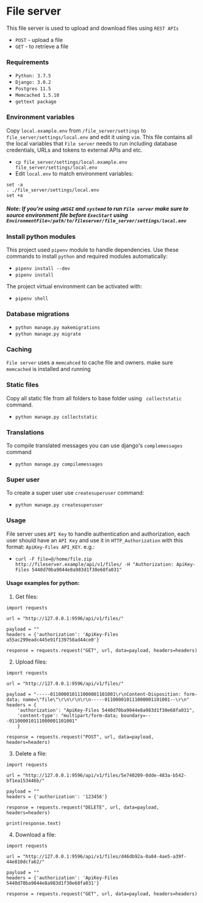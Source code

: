 # File server

This file server is used to upload and download files using `REST APIs`

  - `POST` - upload a file
  - `GET` - to retrieve a file

### Requirements
- `Python: 3.7.5`
- `Django: 3.0.2`
- `Postgres 11.5`
- `Memcached 1.5.10`
- `gettext package`

### Environment variables

Copy `local.example.env` from `/file_server/settings` to `file_server/settings/local.env` and edit it using `vim`. This file contains all the local variables that `File server` needs to run including database credentials, URLs and tokens to external APIs and etc. 
- `cp file_server/settings/local.example.env file_server/settings/local.env`
- Edit `local.env` to match environment variables:

```
set -a
. ./file_server/settings/local.env
set +a
```

##### Note: If you're using `uWSGI` and `systemd` to run `File server` make sure to source environment file before `ExecStart` using `EnvironmentFile=/path/to/fileserver/file_server/settings/local.env`  


### Install python modules
This project used `pipenv` module to handle dependencies. Use these commands to install `python` and required modules automatically:
- `pipenv install --dev` 
- `pipenv install`   

The project virtual environment can be activated with:
- `pipenv shell`

### Database migrations
- `python manage.py makemigrations`
- `python manage.py migrate`

### Caching
`File server` uses a `memcahced` to cache file and owners. make sure `memcached` is installed and running


### Static files
Copy all static file from all folders to base folder using ` collectstatic` command.
- `python manage.py collectstatic`

### Translations
To compile translated messages you can use django's `complemessages` command 
- `python manage.py compilemessages`

### Super user
To create a super user use `createsuperuser` command:
- `python manage.py createsuperuser`

### Usage
File server uses `API Key` to handle authentication and authorization, each user should have an `API Key` and use it in `HTTP_Authorization` with this format:
`ApiKey-Files API_KEY`. e.g.:
- `curl -F file=@/home/file.zip http://fileserver.example/api/v1/files/ -H "Authorization: ApiKey-Files 5440d70ba9044e8a983d1f30e68fa031"`

#### Usage examples for python:

1. Get files:
```
import requests

url = "http://127.0.0.1:9596/api/v1/files/"

payload = ""
headers = {'authorization': 'ApiKey-Files a55ac299eadc445e91f139758ad44ce0'}

response = requests.request("GET", url, data=payload, headers=headers)
```
2. Upload files:
```
import requests

url = "http://127.0.0.1:9596/api/v1/files/"

payload = "-----011000010111000001101001\r\nContent-Disposition: form-data; name=\"file\"\r\n\r\n\r\n-----011000010111000001101001--\r\n"
headers = {
    'authorization': "ApiKey-Files 5440d70ba9044e8a983d1f30e68fa031",
    'content-type': "multipart/form-data; boundary=---011000010111000001101001"
    }

response = requests.request("POST", url, data=payload, headers=headers)
```
3. Delete a file:
```
import requests

url = "http://127.0.0.1:9596/api/v1/files/5e740209-0dde-483a-b542-bf1ea153446b/"

payload = ""
headers = {'authorization': '123456'}

response = requests.request("DELETE", url, data=payload, headers=headers)

print(response.text)
```
4. Download a file:
```
import requests

url = "http://127.0.0.1:9596/api/v1/files/d46db92a-8a84-4ae5-a39f-44e810dcfa62/"

payload = ""
headers = {'authorization': 'ApiKey-Files 5440d70ba9044e8a983d1f30e68fa031'}

response = requests.request("GET", url, data=payload, headers=headers)
```